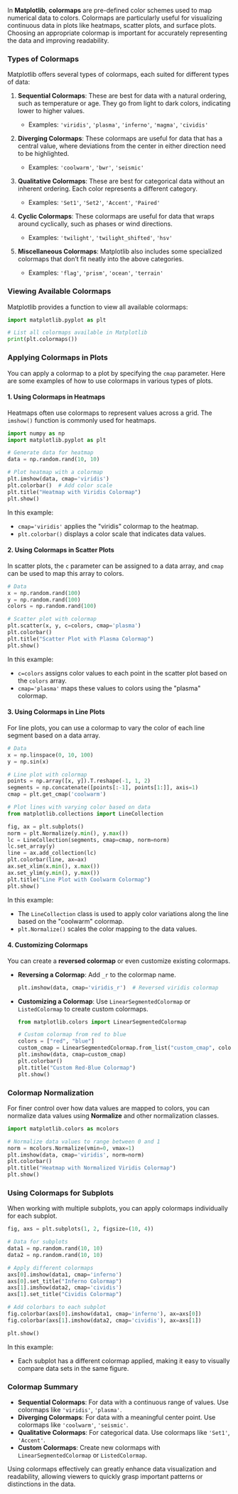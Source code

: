 In **Matplotlib**, **colormaps** are pre-defined color schemes used to map numerical data to colors. Colormaps are particularly useful for visualizing continuous data in plots like heatmaps, scatter plots, and surface plots. Choosing an appropriate colormap is important for accurately representing the data and improving readability.

### Types of Colormaps

Matplotlib offers several types of colormaps, each suited for different types of data:

1. **Sequential Colormaps**: These are best for data with a natural ordering, such as temperature or age. They go from light to dark colors, indicating lower to higher values.
   - Examples: `'viridis'`, `'plasma'`, `'inferno'`, `'magma'`, `'cividis'`

2. **Diverging Colormaps**: These colormaps are useful for data that has a central value, where deviations from the center in either direction need to be highlighted.
   - Examples: `'coolwarm'`, `'bwr'`, `'seismic'`

3. **Qualitative Colormaps**: These are best for categorical data without an inherent ordering. Each color represents a different category.
   - Examples: `'Set1'`, `'Set2'`, `'Accent'`, `'Paired'`

4. **Cyclic Colormaps**: These colormaps are useful for data that wraps around cyclically, such as phases or wind directions.
   - Examples: `'twilight'`, `'twilight_shifted'`, `'hsv'`

5. **Miscellaneous Colormaps**: Matplotlib also includes some specialized colormaps that don’t fit neatly into the above categories.
   - Examples: `'flag'`, `'prism'`, `'ocean'`, `'terrain'`

### Viewing Available Colormaps

Matplotlib provides a function to view all available colormaps:

```python
import matplotlib.pyplot as plt

# List all colormaps available in Matplotlib
print(plt.colormaps())
```

### Applying Colormaps in Plots

You can apply a colormap to a plot by specifying the `cmap` parameter. Here are some examples of how to use colormaps in various types of plots.

#### 1. Using Colormaps in Heatmaps

Heatmaps often use colormaps to represent values across a grid. The `imshow()` function is commonly used for heatmaps.

```python
import numpy as np
import matplotlib.pyplot as plt

# Generate data for heatmap
data = np.random.rand(10, 10)

# Plot heatmap with a colormap
plt.imshow(data, cmap='viridis')
plt.colorbar()  # Add color scale
plt.title("Heatmap with Viridis Colormap")
plt.show()
```

In this example:
- `cmap='viridis'` applies the "viridis" colormap to the heatmap.
- `plt.colorbar()` displays a color scale that indicates data values.

#### 2. Using Colormaps in Scatter Plots

In scatter plots, the `c` parameter can be assigned to a data array, and `cmap` can be used to map this array to colors.

```python
# Data
x = np.random.rand(100)
y = np.random.rand(100)
colors = np.random.rand(100)

# Scatter plot with colormap
plt.scatter(x, y, c=colors, cmap='plasma')
plt.colorbar()
plt.title("Scatter Plot with Plasma Colormap")
plt.show()
```

In this example:
- `c=colors` assigns color values to each point in the scatter plot based on the `colors` array.
- `cmap='plasma'` maps these values to colors using the "plasma" colormap.

#### 3. Using Colormaps in Line Plots

For line plots, you can use a colormap to vary the color of each line segment based on a data array.

```python
# Data
x = np.linspace(0, 10, 100)
y = np.sin(x)

# Line plot with colormap
points = np.array([x, y]).T.reshape(-1, 1, 2)
segments = np.concatenate([points[:-1], points[1:]], axis=1)
cmap = plt.get_cmap('coolwarm')

# Plot lines with varying color based on data
from matplotlib.collections import LineCollection

fig, ax = plt.subplots()
norm = plt.Normalize(y.min(), y.max())
lc = LineCollection(segments, cmap=cmap, norm=norm)
lc.set_array(y)
line = ax.add_collection(lc)
plt.colorbar(line, ax=ax)
ax.set_xlim(x.min(), x.max())
ax.set_ylim(y.min(), y.max())
plt.title("Line Plot with Coolwarm Colormap")
plt.show()
```

In this example:
- The `LineCollection` class is used to apply color variations along the line based on the "coolwarm" colormap.
- `plt.Normalize()` scales the color mapping to the data values.

#### 4. Customizing Colormaps

You can create a **reversed colormap** or even customize existing colormaps.

- **Reversing a Colormap**: Add `_r` to the colormap name.

  ```python
  plt.imshow(data, cmap='viridis_r')  # Reversed viridis colormap
  ```

- **Customizing a Colormap**: Use `LinearSegmentedColormap` or `ListedColormap` to create custom colormaps.

  ```python
  from matplotlib.colors import LinearSegmentedColormap

  # Custom colormap from red to blue
  colors = ["red", "blue"]
  custom_cmap = LinearSegmentedColormap.from_list("custom_cmap", colors)
  plt.imshow(data, cmap=custom_cmap)
  plt.colorbar()
  plt.title("Custom Red-Blue Colormap")
  plt.show()
  ```

### Colormap Normalization

For finer control over how data values are mapped to colors, you can normalize data values using **Normalize** and other normalization classes.

```python
import matplotlib.colors as mcolors

# Normalize data values to range between 0 and 1
norm = mcolors.Normalize(vmin=0, vmax=1)
plt.imshow(data, cmap='viridis', norm=norm)
plt.colorbar()
plt.title("Heatmap with Normalized Viridis Colormap")
plt.show()
```

### Using Colormaps for Subplots

When working with multiple subplots, you can apply colormaps individually for each subplot.

```python
fig, axs = plt.subplots(1, 2, figsize=(10, 4))

# Data for subplots
data1 = np.random.rand(10, 10)
data2 = np.random.rand(10, 10)

# Apply different colormaps
axs[0].imshow(data1, cmap='inferno')
axs[0].set_title("Inferno Colormap")
axs[1].imshow(data2, cmap='cividis')
axs[1].set_title("Cividis Colormap")

# Add colorbars to each subplot
fig.colorbar(axs[0].imshow(data1, cmap='inferno'), ax=axs[0])
fig.colorbar(axs[1].imshow(data2, cmap='cividis'), ax=axs[1])

plt.show()
```

In this example:
- Each subplot has a different colormap applied, making it easy to visually compare data sets in the same figure.

### Colormap Summary

- **Sequential Colormaps**: For data with a continuous range of values. Use colormaps like `'viridis'`, `'plasma'`.
- **Diverging Colormaps**: For data with a meaningful center point. Use colormaps like `'coolwarm'`, `'seismic'`.
- **Qualitative Colormaps**: For categorical data. Use colormaps like `'Set1'`, `'Accent'`.
- **Custom Colormaps**: Create new colormaps with `LinearSegmentedColormap` or `ListedColormap`.

Using colormaps effectively can greatly enhance data visualization and readability, allowing viewers to quickly grasp important patterns or distinctions in the data.
